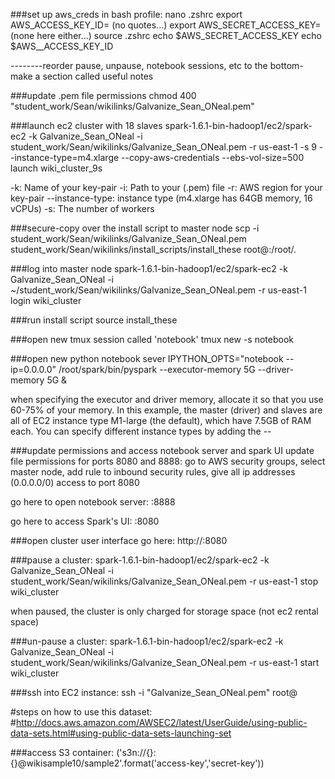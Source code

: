 ###set up aws_creds in bash profile:
nano .zshrc
export AWS_ACCESS_KEY_ID=  (no quotes...)
export AWS_SECRET_ACCESS_KEY=  (none here either...)
source .zshrc
echo $AWS_SECRET_ACCESS_KEY
echo $AWS__ACCESS_KEY_ID

--------reorder pause, unpause, notebook sessions, etc to the bottom- make a section called useful notes


###update .pem file permissions
chmod 400 "student_work/Sean/wikilinks/Galvanize_Sean_ONeal.pem"

###launch ec2 cluster with 18 slaves
spark-1.6.1-bin-hadoop1/ec2/spark-ec2 -k Galvanize_Sean_ONeal -i student_work/Sean/wikilinks/Galvanize_Sean_ONeal.pem -r us-east-1 -s 9 --instance-type=m4.xlarge --copy-aws-credentials --ebs-vol-size=500 launch wiki_cluster_9s

-k: Name of your key-pair
-i: Path to your (.pem) file
-r: AWS region for your key-pair
--instance-type: instance type (m4.xlarge has 64GB memory, 16 vCPUs)
-s: The number of workers

###secure-copy over the install script to master node
scp -i student_work/Sean/wikilinks/Galvanize_Sean_ONeal.pem student_work/Sean/wikilinks/install_scripts/install_these root@<masters public DNS>:/root/.

###log into master node
spark-1.6.1-bin-hadoop1/ec2/spark-ec2 -k Galvanize_Sean_ONeal -i ~/student_work/Sean/wikilinks/Galvanize_Sean_ONeal.pem -r us-east-1 login wiki_cluster

###run install script
source install_these

###open new tmux session called 'notebook'
tmux new -s notebook

###open new python notebook sever
IPYTHON_OPTS="notebook --ip=0.0.0.0" /root/spark/bin/pyspark --executor-memory 5G --driver-memory 5G &

when specifying the executor and driver memory, allocate it so that you use 60-75% of your memory. In this example, the master (driver) and slaves are all of EC2 instance type M1-large (the default), which have 7.5GB of RAM each. You can specify different instance types by adding the --

###update permissions and access notebook server and spark UI
update file permissions for ports 8080 and 8888:
go to AWS security groups, select master node, add rule to inbound security rules, give all ip addresses (0.0.0.0/0) access to port 8080

go here to open notebook server:
<masters public DNS>:8888

go here to access Spark's UI:
<masters public DNS>:8080

###open cluster user interface
go here:
http://<masters public DNS>:8080

###pause a cluster:
spark-1.6.1-bin-hadoop1/ec2/spark-ec2 -k Galvanize_Sean_ONeal -i student_work/Sean/wikilinks/Galvanize_Sean_ONeal.pem -r us-east-1 stop wiki_cluster

when paused, the cluster is only charged for storage space (not ec2 rental space)

###un-pause a cluster:
spark-1.6.1-bin-hadoop1/ec2/spark-ec2 -k Galvanize_Sean_ONeal -i student_work/Sean/wikilinks/Galvanize_Sean_ONeal.pem -r us-east-1 start wiki_cluster

###ssh into EC2 instance:
ssh -i "Galvanize_Sean_ONeal.pem" root@<masters public DNS>




#steps on how to use this dataset:
#http://docs.aws.amazon.com/AWSEC2/latest/UserGuide/using-public-data-sets.html#using-public-data-sets-launching-set

###access S3 container:
('s3n://{}:{}@wikisample10/sample2'.format('access-key','secret-key'))
